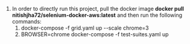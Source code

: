 1. In order to directly run this project, pull the docker image **docker pull nitishjha72/selenium-docker-aws:latest** and then run the following commands:
   1. docker-compose -f grid.yaml up --scale chrome=3
   2. BROWSER=chrome docker-compose -f test-suites.yaml up
 
      

